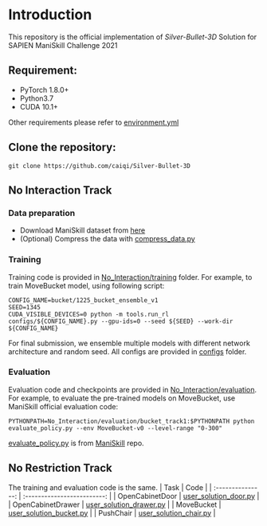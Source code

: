 # Introduction
This repository is the official implementation of *Silver-Bullet-3D* Solution for SAPIEN ManiSkill Challenge 2021

## Requirement:
* PyTorch 1.8.0+
* Python3.7
* CUDA 10.1+

Other requirements please refer to [environment.yml](No_Interaction/evaluation/bucket_track1/environment.yml)

## Clone the repository:
```
git clone https://github.com/caiqi/Silver-Bullet-3D
```

## No Interaction Track

### Data preparation
* Download ManiSkill dataset from [here](https://github.com/haosulab/ManiSkill)
* (Optional) Compress the data with [compress_data.py](No_Interaction/training/tools/compress_data.py)

### Training
Training code is provided in [No_Interaction/training](No_Interaction/training) folder. For example, to train MoveBucket model, using following script:
```
CONFIG_NAME=bucket/1225_bucket_ensemble_v1
SEED=1345
CUDA_VISIBLE_DEVICES=0 python -m tools.run_rl configs/${CONFIG_NAME}.py --gpu-ids=0 --seed ${SEED} --work-dir ${CONFIG_NAME}
```
For final submission, we ensemble multiple models with different network architecture and random seed. All configs are provided in [configs](No_Interaction/training/configs) folder.

### Evaluation
Evaluation code and checkpoints are provided in [No_Interaction/evaluation](No_Interaction/evaluation). For example, to evaluate the pre-trained models on MoveBucket, use ManiSkill official evaluation code: 
```
PYTHONPATH=No_Interaction/evaluation/bucket_track1:$PYTHONPATH python evaluate_policy.py --env MoveBucket-v0 --level-range "0-300"
```

[evaluate_policy.py](https://github.com/haosulab/ManiSkill/blob/main/mani_skill/tools/evaluate_policy.py) is from [ManiSkill](https://github.com/haosulab/ManiSkill) repo.

## No Restriction Track
The training and evaluation code is the same. 
|       Task        |            Code             |
| :---------------: | :-------------------------: |
|  OpenCabinetDoor  |  [user_solution_door.py](No_Restriction/user_solution_door.py)  |
| OpenCabinetDrawer | [user_solution_drawer.py](No_Restriction/user_solution_drawer.py) |
|    MoveBucket     | [user_solution_bucket.py](No_Restriction/user_solution_bucket.py) |
|     PushChair     | [user_solution_chair.py](No_Restriction/user_solution_chair.py)  |
